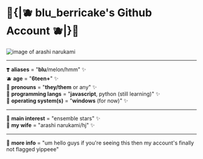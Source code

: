 # 🍃{|🫐 blu_berricake's Github Account 🫐|}🍃
![image of arashi narukami](https://static.wikia.nocookie.net/ensemble-stars/images/4/48/KR_Enstars%21%21_Stickers_1_Arashi.png/revision/latest?cb=20220203051323)

---
❣️ **aliases** = "**blu**/melon/hmm" ✨
<br>
🫐 **age** = "**6teen+**" ✨
<br>
🍎 **pronouns** = "**they/them** or any" ✨
<br>
🍊 **programming langs** = "**javascript**, python (still learning)" ✨
<br>
🍈 **operating system(s)** = "**windows** (for now)" ✨

---
🍓 **main interest** = "ensemble stars" ✨
<br>
💞️ **my wife** = "arashi narukami/hj" ✨
<br>

---
🍒 **more info** = "um hello guys if you're seeing this then my account's finally not flagged yippeee"

<!---
blu-berricake/blu-berricake is a ✨ special ✨ repository because its `README.md` (this file) appears on your GitHub profile.
You can click the Preview link to take a look at your changes.
--->

